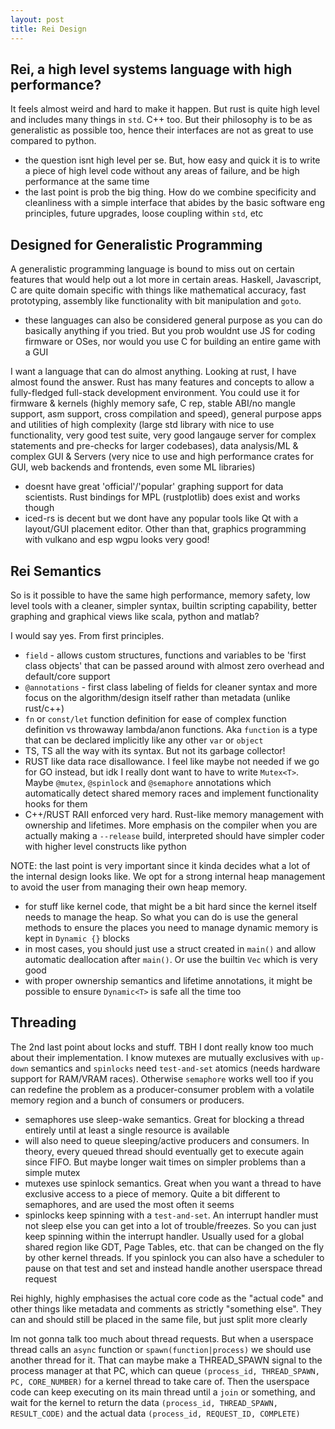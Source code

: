 ```yaml
---
layout: post
title: Rei Design
---
```


## Rei, a high level systems language with high performance?

It feels almost weird and hard to make it happen. But rust is quite high level and includes many things in `std`. C++ too. But their philosophy is to be as generalistic as possible too, hence their interfaces are not as great to use compared to python.

- the question isnt high level per se. But, how easy and quick it is to write a piece of high level code without any areas of failure, and be high performance at the same time
- the last point is prob the big thing. How do we combine specificity and cleanliness with a simple interface that abides by the basic software eng principles, future upgrades, loose coupling within `std`, etc

## Designed for Generalistic Programming

A generalistic programming language is bound to miss out on certain features that would help out a lot more in certain areas. Haskell, Javascript, C are quite domain specific with things like mathematical accuracy, fast prototyping, assembly like functionality with bit manipulation and `goto`.

- these languages can also be considered general purpose as you can do basically anything if you tried. But you prob wouldnt use JS for coding firmware or OSes, nor would you use C for building an entire game with a GUI

I want a language that can do almost anything. Looking at rust, I have almost found the answer. Rust has many features and concepts to allow a fully-fledged full-stack development environment. You could use it for firmware & kernels (highly memory safe, C rep, stable ABI/no mangle support, asm support, cross compilation and speed), general purpose apps and utilities of high complexity (large std library with nice to use functionality, very good test suite, very good langauge server for complex statements and pre-checks for larger codebases), data analysis/ML & complex GUI & Servers (very nice to use and high performance crates for GUI, web backends and frontends, even some ML libraries)

- doesnt have great 'official'/'popular' graphing support for data scientists. Rust bindings for MPL (rustplotlib) does exist and works though
- iced-rs is decent but we dont have any popular tools like Qt with a layout/GUI placement editor. Other than that, graphics programming with vulkano and esp wgpu looks very good!

## Rei Semantics

So is it possible to have the same high performance, memory safety, low level tools with a cleaner, simpler syntax, builtin scripting capability, better graphing and graphical views like scala, python and matlab?

I would say yes. From first principles.

- `field` - allows custom structures, functions and variables to be 'first class objects' that can be passed around with almost zero overhead and default/core support
- `@annotations` - first class labeling of fields for cleaner syntax and more focus on the algorithm/design itself rather than metadata (unlike rust/c++)
- `fn` or `const/let` function definition for ease of complex function definition vs throwaway lambda/anon functions. Aka `function` is a type that can be declared implicitly like any other `var` or `object`
- TS, TS all the way with its syntax. But not its garbage collector!
- RUST like data race disallowance. I feel like maybe not needed if we go for GO instead, but idk I really dont want to have to write `Mutex<T>`. Maybe `@mutex`, `@spinlock` and `@semaphore` annotations which automatically detect shared memory races and implement functionality hooks for them
- C++/RUST RAII enforced very hard. Rust-like memory management with ownership and lifetimes. More emphasis on the compiler when you are actually making a `--release` build, interpreted should have simpler coder with higher level constructs like python

NOTE: the last point is very important since it kinda decides what a lot of the internal design looks like. We opt for a strong internal heap management to avoid the user from managing their own heap memory.

- for stuff like kernel code, that might be a bit hard since the kernel itself needs to manage the heap. So what you can do is use the general methods to ensure the places you need to manage dynamic memory is kept in `Dynamic {}` blocks
- in most cases, you should just use a struct created in `main()` and allow automatic deallocation after `main()`. Or use the builtin `Vec` which is very good
- with proper ownership semantics and lifetime annotations, it might be possible to ensure `Dynamic<T>` is safe all the time too

## Threading

The 2nd last point about locks and stuff. TBH I dont really know too much about their implementation. I know mutexes are mutually exclusives with `up-down` semantics and `spinlocks` need `test-and-set` atomics (needs hardware support for RAM/VRAM races). Otherwise `semaphore` works well too if you can redefine the problem as a producer-consumer problem with a volatile memory region and a bunch of consumers or producers.

- semaphores use sleep-wake semantics. Great for blocking a thread entirely until at least a single resource is available
- will also need to queue sleeping/active producers and consumers. In theory, every queued thread should eventually get to execute again since FIFO. But maybe longer wait times on simpler problems than a simple mutex
- mutexes use spinlock semantics. Great when you want a thread to have exclusive access to a piece of memory. Quite a bit different to semaphores, and are used the most often it seems
- spinlocks keep spinning with a `test-and-set`. An interrupt handler must not sleep else you can get into a lot of trouble/freezes. So you can just keep spinning within the interrupt handler. Usually used for a global shared region like GDT, Page Tables, etc. that can be changed on the fly by other kernel threads. If you spinlock you can also have a scheduler to pause on that test and set and instead handle another userspace thread request

Rei highly, highly emphasises the actual core code as the "actual code" and other things like metadata and comments as strictly "something else". They can and should still be placed in the same file, but just split more clearly

Im not gonna talk too much about thread requests. But when a userspace thread calls an `async` function or `spawn(function|process)` we should use another thread for it. That can maybe make a THREAD_SPAWN signal to the process manager at that PC, which can queue `(process_id, THREAD_SPAWN, PC, CORE_NUMBER)` for a kernel thread to take care of. Then the userspace code can keep executing on its main thread until a `join` or something, and wait for the kernel to return the data `(process_id, THREAD_SPAWN, RESULT_CODE)` and the actual data `(process_id, REQUEST_ID, COMPLETE)`
